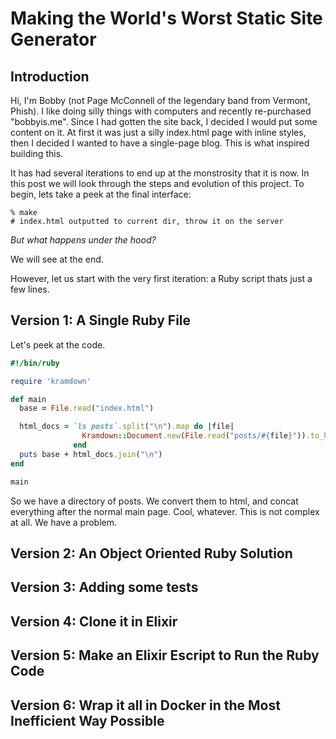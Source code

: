 # Making the World's Worst Static Site Generator

## Introduction
Hi, I'm Bobby (not Page McConnell of the legendary band from Vermont, Phish).
I like doing silly things with computers and recently re-purchased "bobbyis.me".
Since I had gotten the site back, I decided I would put some content on it.
At first it was just a silly index.html page with inline styles, then I decided I wanted to have a single-page blog.
This is what inspired building this.

It has had several iterations to end up at the monstrosity that it is now.
In this post we will look through the steps and evolution of this project.
To begin, lets take a peek at the final interface:

```
% make
# index.html outputted to current dir, throw it on the server
```

_But what happens under the hood?_

We will see at the end.

However, let us start with the very first iteration: a Ruby script thats just a few lines.


## Version 1: A Single Ruby File
Let's peek at the code.

```ruby
#!/bin/ruby

require 'kramdown'

def main
  base = File.read("index.html")

  html_docs = `ls posts`.split("\n").map do |file|
                Kramdown::Document.new(File.read("posts/#{file}")).to_html
              end
  puts base + html_docs.join("\n")
end

main
```

So we have a directory of posts.
We convert them to html, and concat everything after the normal main page.
Cool, whatever.
This is not complex at all.
We have a problem.


## Version 2: An Object Oriented Ruby Solution

## Version 3: Adding some tests

## Version 4: Clone it in Elixir

## Version 5: Make an Elixir Escript to Run the Ruby Code

## Version 6: Wrap it all in Docker in the Most Inefficient Way Possible

